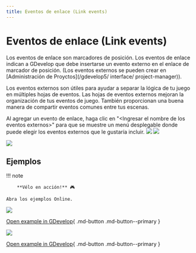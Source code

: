 ```yaml
---
title: Eventos de enlace (Link events)
---
```

# Eventos de enlace (Link events)

Los eventos de enlace son marcadores de posición. Los eventos de enlace indican a GDevelop que debe insertarse un evento externo en el enlace de marcador de posición. (Los eventos externos se pueden crear en [Administración de Proyctos](/gdevelop5/ interface/ project-manager)).

Los eventos externos son útiles para ayudar a separar la lógica de tu juego en múltiples hojas de eventos. Las hojas de eventos externos mejoran la organización de tus eventos de juego. También proporcionan una buena manera de compartir eventos comunes entre tus escenas.

Al agregar un evento de enlace, haga clic en "\<Ingresar el nombre de los eventos externos\>" para que se muestre un menú desplegable donde puede elegir los eventos externos que le gustaría incluir. ![](/gdevelop5/events/externalevents1.png) ![](/gdevelop5/events/externalevents2.png)

![](/gdevelop5/events/linkingexternalevents.png)

## Ejemplos

!!! note

        **Vélo en acción!** 🎮

    Abra los ejemplos Online.

[![](/gdevelop5/events/asteroidexternalexample.png)](https://editor.gdevelop-app.com/?project=example://asteroids)

[Open example in GDevelop](https://editor.gdevelop.io/?project=example://asteroids){ .md-button .md-button--primary }

[![](/gdevelop5/behaviors/platformerbehavior.png)](https://editor.gdevelop-app.com/?project=example://platformer)

[Open example in GDevelop](https://editor.gdevelop.io/?project=example://platformer){ .md-button .md-button--primary }
